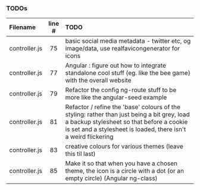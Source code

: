 ### TODOs
| Filename | line # | TODO
|:------|:------:|:------
| controller.js | 75 | basic social media metadata - twitter etc, og image/data, use realfavicongenerator for icons
| controller.js | 77 | Angular : figure out how to integrate standalone cool stuff (eg. like the bee game) with the overall website
| controller.js | 79 | Refactor the config ng-route stuff to be more like the angular-seed example
| controller.js | 81 | Refactor / refine the 'base' colours of the styling: rather than just being a bit grey, load a backup stylesheet so that before a cookie is set and a stylesheet is loaded, there isn't a weird flickering
| controller.js | 83 | creative colours for various themes (leave this til last)
| controller.js | 85 | Make it so that when you have a chosen theme, the icon is a circle with a dot (or an empty circle) (Angular ng-class)